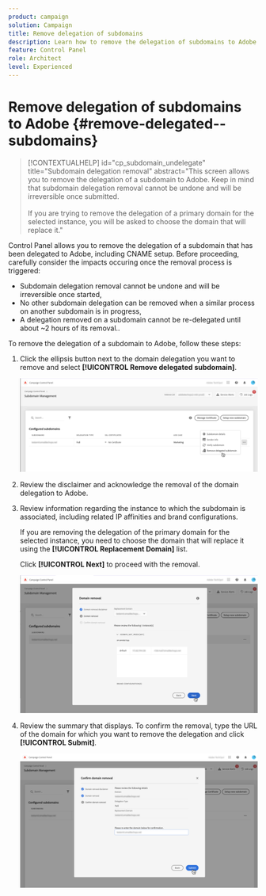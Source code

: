 ```yaml
---
product: campaign
solution: Campaign 
title: Remove delegation of subdomains
description: Learn how to remove the delegation of subdomains to Adobe.
feature: Control Panel
role: Architect
level: Experienced
---
```

# Remove delegation of subdomains to Adobe {#remove-delegated--subdomains}

>[!CONTEXTUALHELP]
>id="cp_subdomain_undelegate"
>title="Subdomain delegation removal"
>abstract="This screen allows you to remove the delegation of a subdomain to Adobe. Keep in mind that subdomain delegation removal cannot be undone and will be irreversible once submitted.<br><br>If you are trying to remove the delegation of a primary domain for the selected instance, you will be asked to choose the domain that will replace it."

Control Panel allows you to remove the delegation of a subdomain that has been delegated to Adobe, including CNAME setup. Before proceeding, carefully consider the impacts occuring once the removal process is triggered:

* Subdomain delegation removal cannot be undone and will be irreversible once started,
* No other subdomain delegation can be removed when a similar process on another subdomain is in progress,
* A delegation removed on a subdomain cannot be re-delegated until about ~2 hours of its removal..

To remove the delegation of a subdomain to Adobe, follow these steps:

1. Click the ellipsis button next to the domain delegation you want to remove and select **[!UICONTROL Remove delegated subdomain]**.

    ![](assets/undelegate-subdomain.png)

1. Review the disclaimer and acknowledge the removal of the domain delegation to Adobe.

1. Review information regarding the instance to which the subdomain is associated, including related IP affinities and brand configurations.

    If you are removing the delegation of the primary domain for the selected instance, you need to choose the domain that will replace it using the **[!UICONTROL Replacement Domain]** list.
    
    Click **[!UICONTROL Next]** to proceed with the removal.

    ![](assets/undelegate-subdomain-details.png)

1. Review the summary that displays. To confirm the removal, type the URL of the domain for which you want to remove the delegation and click **[!UICONTROL Submit]**.

    ![](assets/undelegate-submit.png)
